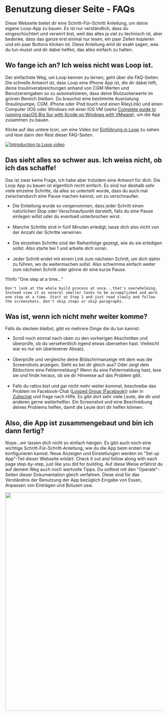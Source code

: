 # Benutzung dieser Seite - FAQs

Diese Webseite bietet dir eine Schritt-Für-Schritt Anleitung, um deine eigene Loop-App zu bauen. Es ist nur verständlich, dass du eingeschüchtert und verwirrt bist, weil das alles ja viel zu technisch ist, aber bedenke, dass das ganze erst einmal nur lesen, ein paar Zeilen kopieren und ein paar Buttons klicken ist. Diese Anleitung wird dir exakt sagen, was du tun musst und dir dabei helfen, das alles einfach zu halten.

## Wo fange ich an? Ich weiss nicht was Loop ist.

Der einfachste Weg, um Loop kennen zu lernen, geht über die FAQ-Seiten. Die schnelle Antwort ist, dass Loop eine iPhone App ist, die dir dabei hilft, deine Insulinverabreichungen anhand von CGM-Werten und Benutzereingaben so zu automatisieren, dass deine Blutzuckerwerte im grünen Bereich bleiben. Du brauchst eine bestimmte Ausrüstung (Insulinpumpe, CGM, iPhone oder iPod touch und einen RileyLink) und einen Computer (IOS oder Windows mit einer IOS VM (siehe [Complete guide to running macOS Big Sur with Xcode on Windows with VMware](https://macosvmware.tech.blog/)), um die App zusammen zu bauen.

Klicke auf das untere Icon, um eine Video zur [Einführung in Loop](https://youtu.be/qw_u1lqboCs) zu sehen und lese dann den Rest dieser FAQ-Seiten. 

<a href="https://youtu.be/qw_u1lqboCs" target="_blank"><img src="../img/intro-to-loop.png"  title="Introduction to Loop video" /></a>

## Das sieht alles so schwer aus. Ich weiss nicht, ob ich das schaffe!

Das ist zwar keine Frage, ich habe aber trotzdem eine Antwort für dich. Die Loop App zu bauen ist eigentlich recht einfach. Es sind nur deshalb sehr viele einzelne Schritte, da alles so unterteilt wurde, dass du auch mal zwischendurch eine Pause machen kannst, um zu verschnaufen.

* Die Einteilung wurde so vorgenommen, dass jeder Schritt einen natürlichen Stop oder Verschnaufpunkt darstellt, falls du eine Pause einlegen willst oder du eventuell unterbrochen wirst.</br></br>
* Manche Schritte sind in fünf Minuten erledigt, lasse dich also nicht von der Anzahl der Schritte verwirren.</br></br>
* Die einzelnen Schritte sind der Reihenfolge gezeigt, wie du sie erledigen sollst. Also starte bei 1 und arbeite dich voran.</br></br>
* Jeder Schritt endet mit einem Link zum nächsten Schritt, um dich dahin zu führen, wo du weitermachen sollst. Also schwimme einfach weiter zum nächsten Schritt oder gönne dir eine kurze Pause.

!!!info "One step at a time..."

    Don't look at the whole build process at once...that's overwhelming. Instead view it as several smaller tasks to be accomplished and work one step at a time. Start at Step 1 and just read slowly and follow the screenshots. Don't skip steps or skip paragraphs.

## Was ist, wenn ich nicht mehr weiter komme?

Falls du stecken bleibst, gibt es mehrere Dinge die du tun kannst:

* Scroll noch einmal nach oben zu den vorherigen Abschnitten und überprüfe, ob du versehentlich irgend etwas übersehen hast. Vielleicht war es nur ein überlesener Absatz.</br></br>
* Überprüfe und vergleiche deine Bildschirmanzeige mit dem was die Screenshots anzeigen. Sieht es bei dir gleich aus? Oder zeigt dein Bildschirm eine Fehlermeldung? Wenn du eine Fehlermeldung hast, lese sie und finde heraus, ob sie dir Hinweise auf das Problem gibt.</br></br>
* Falls du ratlos bist und gar nicht mehr weiter kommst, beschreibe das Problem im Facebook-Chat (<a href="https://www.facebook.com/groups/TheLoopedGroup/" target="_blank">Looped Group (Facebook)</a>) oder in <a href="https://loop.zulipchat.com/" target="_blank">Zulipchat</a> und frage nach Hilfe. Es gibt dort sehr viele Leute, die dir und anderen gerne weiterhelfen. Ein Screenshot und eine Beschreibung deines Problems helfen, damit die Leute dort dir helfen können.

## Also, die App ist zusammengebaut und bin ich dann fertig?

Nope...wir lassen dich nicht so einfach hängen. Es gibt auch noch eine wichtige Schritt-Für-Schritt-Anleitung, wie du die App beim ersten mal konfigurieren kannst. Neue Anzeigen und Einstellungen werden im "Set up App"-Teil dieser Webseite erklärt. Check it out and follow along with each page step-by-step, just like you did for building. Auf diese Weise erfährst du auf deinem Weg auch noch wertvolle Tipps. Du solltest mit den "Operate"-Seiten dieser Dokumentation gleich verfahren. Diese sind für das Verständnis der Benutzung der App bezüglich Eingabe von Essen, Anpassen von Einträgen und Bolusen usw.

<p align="center">
<img src="../img/setup-app.png" width="700">
</p>


